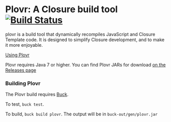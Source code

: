 Plovr: A Closure build tool [![Build Status](https://travis-ci.org/rgpower/plovr.svg?branch=master)](https://travis-ci.org/rgpower/plovr)
===========================

plovr is a build tool that dynamically recompiles JavaScript and Closure
Template code. It is designed to simplify Closure development, and to make it
more enjoyable.

[Using Plovr](http://plovr.org/docs.html)

Plovr requires Java 7 or higher. You can find Plovr JARs for download 
[on the Releases page](https://github.com/bolinfest/plovr/releases)

### Building Plovr

The Plovr build requires [Buck](https://buckbuild.com/).

To test, `buck test`.

To build, `buck build plovr`. The output will be in `buck-out/gen/plovr.jar`
